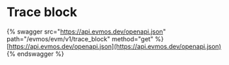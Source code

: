 # Trace block

{% swagger src="https://api.evmos.dev/openapi.json" path="/evmos/evm/v1/trace_block" method="get" %}
[https://api.evmos.dev/openapi.json](https://api.evmos.dev/openapi.json)
{% endswagger %}
